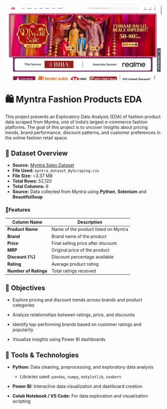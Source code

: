 ![image](./images/myntra.png)

# **🛍️ Myntra Fashion Products EDA**

This project presents an Exploratory Data Analysis (EDA) of fashion product data scraped from Myntra, one of India’s largest e-commerce fashion platforms. The goal of this project is to uncover insights about pricing trends, brand performance, discount patterns, and customer preferences in the online fashion retail space.

## **📁 Dataset Overview**

- **Source:** [Myntra Sales Dataset](https://www.kaggle.com/datasets/skmewati/myntra-sales-dataset)
- **File Used:** `myntra_dataset_ByScraping.csv`
- **File Size:** ~3.37 MB
- **Total Rows:** 52,120
- **Total Columns:** 8
- **Source:** Data collected from Myntra using **Python**, **Selenium** and **BeautifulSoup**

### **🔹Features**

| Column Name        | Description |
|--------------------|-------------|
| **Product Name**   | Name of the product listed on Myntra |
| **Brand**          | Brand name of the product |
| **Price**          | Final selling price after discount |
| **MRP**            | Original price of the product |
| **Discount (%)**   | Discount percentage available |
| **Rating**         | Average product rating |
| **Number of Ratings** | Total ratings received |


## **🎯 Objectives**

- Explore pricing and discount trends across brands and product categories

- Analyze relationships between ratings, price, and discounts

- Identify top-performing brands based on customer ratings and popularity

- Visualize insights using Power BI dashboards

## **🧰 Tools & Technologies**
- **Python:** Data cleaning, preprocessing, and exploratory data analysis

  - Libraries used: `pandas`, `numpy`, `matplotlib`, `seaborn`

- **Power BI:** Interactive data visualization and dashboard creation

- **Colab Notebook / VS Code:** For data exploration and visualization scripting